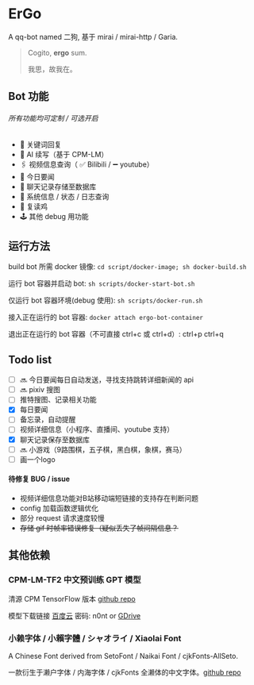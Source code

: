 # ErGo

A qq-bot named 二狗, 基于 mirai / mirai-http / Garia.

> Cogito, **ergo** sum.
>
> 我思，故我在。

## Bot 功能

###### 所有功能均可定制 / 可选开启

- 💬 关键词回复
- 🧠 AI 续写（基于 CPM-LM）
- 🖇 视频信息查询（ ✅ Bilibili / ➖ youtube）
- 📰 今日要闻
- 📃 聊天记录存储至数据库
- 💾 系统信息 / 状态 / 日志查询
- 🐔 复读鸡
- 🕹️ 其他 debug 用功能

## 运行方法

build bot 所需 docker 镜像: `cd script/docker-image; sh docker-build.sh`

运行 bot 容器并启动 bot: `sh scripts/docker-start-bot.sh`

仅运行 bot 容器环境(debug 使用): `sh scripts/docker-run.sh`

接入正在运行的 bot 容器: `docker attach ergo-bot-container`

退出正在运行的 bot 容器（不可直接 ctrl+c 或 ctrl+d）: ctrl+p ctrl+q

## Todo list

- [ ] 🔜 今日要闻每日自动发送，寻找支持跳转详细新闻的 api
- [ ] 🔜 pixiv 搜图
- [ ] 推特搜图、记录相关功能
- [x] 每日要闻
- [ ] 备忘录，自动提醒
- [ ] 视频详细信息（小程序、直播间、youtube 支持）
- [x] 聊天记录保存至数据库
- [ ] 🔜 小游戏（9路围棋，五子棋，黑白棋，象棋，赛马）
- [ ] 画一个logo

#### 待修复 BUG / issue

- 视频详细信息功能对B站移动端短链接的支持存在判断问题
- config 加载函数逻辑优化
- 部分 request 请求速度较慢
- ~~存储 gif 时帧率错误修复（疑似丢失了帧间隔信息？~~

## 其他依赖

### CPM-LM-TF2 中文预训练 GPT 模型

清源 CPM TensorFlow 版本 [github repo](https://github.com/qhduan/CPM-LM-TF2)

模型下载链接 [百度云](https://pan.baidu.com/s/1tjbWty2hkbmtCrvV9Qh_SQ) 密码: n0nt or [GDrive](https://drive.google.com/drive/folders/1b2sF5sBuR_9zsT8UUijdsAcmFaMZJlpX?usp=sharing)

### 小赖字体 / 小賴字體 / シャオライ / Xiaolai Font

A Chinese Font derived from SetoFont / Naikai Font / cjkFonts-AllSeto. 

一款衍生于濑户字体 / 内海字体 / cjkFonts 全濑体的中文字体。[github repo](https://github.com/lxgw/kose-font)
